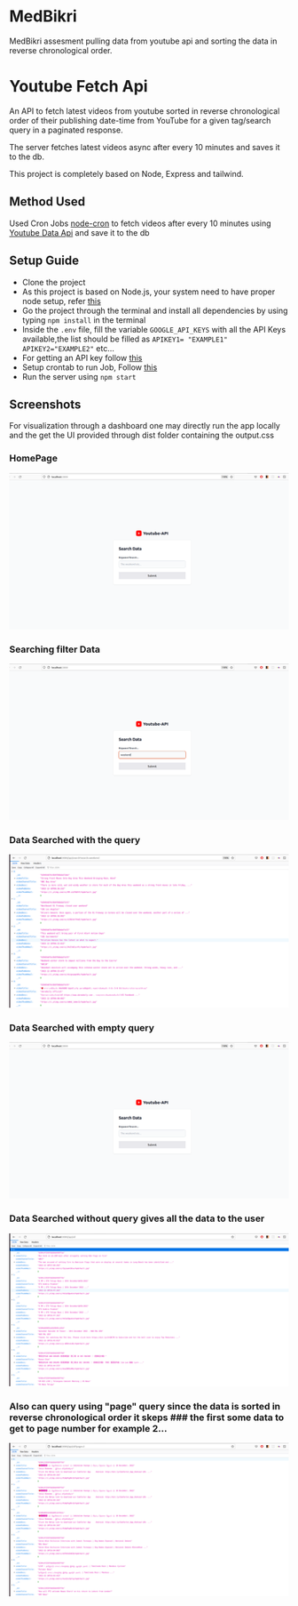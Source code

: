 # MedBikri
MedBikri assesment pulling data from youtube api and sorting the data in reverse chronological order.

# Youtube Fetch Api
An API to fetch latest videos from youtube sorted in reverse chronological order of their publishing date-time from YouTube for a given tag/search query in a paginated response.

The server fetches latest videos async after every 10 minutes and saves it to the db.

This project is completely based on Node, Express and tailwind.

## Method Used

Used Cron Jobs [node-cron](https://www.npmjs.com/package/node-cron) to fetch videos after every 10 minutes using [Youtube Data Api](https://developers.google.com/youtube/v3/docs/search/list) and save it to the db

## Setup Guide
- Clone the project
- As this project is based on Node.js, your system need to have proper node setup, refer [this](https://nodejs.org/en/docs/)
- Go the project through the terminal and install all dependencies by using typing `npm install` in the terminal
- Inside the `.env` file, fill the variable `GOOGLE_API_KEYS` with all the API Keys available,the list should be filled as `APIKEY1= "EXAMPLE1" APIKEY2="EXAMPLE2"` etc...
- For getting an API key follow [this](https://developers.google.com/youtube/v3/getting-started)
- Setup crontab to run Job, Follow [this](https://www.npmjs.com/package/node-cron)
- Run the server using `npm start`

## Screenshots

For visualization through a dashboard one may directly run the app locally and the get the UI provided through dist folder containing the output.css

### HomePage
![Home-Page](screenshots/Home_Screen.png)

### Searching filter Data
![filter Data](screenshots/Home_screen_showing-Searching.png)

### Data Searched with the query
![filtered Data](screenshots/seachedQuery_Weekend.png)


### Data Searched with empty query
![HomeScreen without Data Query](screenshots/Home_Screen.png)


### Data Searched without query gives all the data to the user
![HomeScreen without Data Query](screenshots/NoQueryToAllData.png)


### Also can query using "page" query since the data is sorted in reverse chronological order it skeps   ### the first some data to get to page number for example 2...
![HomeScreen without Data Query](screenshots/QueryInPagestoo.png)